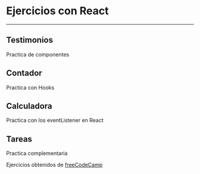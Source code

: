 # Ejercicios con React
---
## Testimonios
Practica de componentes

## Contador
Practica con Hooks

## Calculadora
Practica con los eventListener en React

## Tareas
Practica complementaria

Ejercicios obtenidos de [freeCodeCamp](https://www.youtube.com/watch?v=6Jfk8ic3KVk)